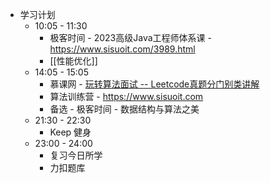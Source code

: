 - 学习计划
	- 10:05 - 11:30
		- 极客时间 - 2023高级Java工程师体系课 - https://www.sisuoit.com/3989.html
		- [[性能优化]]
	- 14:05 - 15:05
		- 慕课网 - [玩转算法面试 -- Leetcode真题分门别类讲解](https://coding.imooc.com/learn/list/82.html)
		- 算法训练营 - https://www.sisuoit.com
		- 备选 - 极客时间 - 数据结构与算法之美
	- 21:30 - 22:30
		- Keep 健身
	- 23:00 - 24:00
		- 复习今日所学
		- 力扣题库